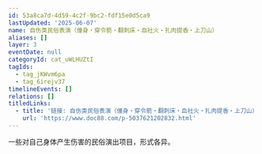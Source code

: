 ```yaml
---
id: 53a8ca7d-4d59-4c2f-9bc2-fdf15e0d5ca9
lastUpdated: '2025-06-07'
name: 自伤类民俗表演（僮身・穿令箭・翻刺床・血社火・扎肉提香・上刀山）
aliases: []
layer: 3
eventDate: null
categoryId: cat_uWLHUZtI
tagIds:
  - tag_jKWvm6pa
  - tag_6irejv37
timelineEvents: []
relations: []
titledLinks:
  - title: '链接: 自伤类民俗表演（僮身・穿令箭・翻刺床・血社火・扎肉提香・上刀山）'
    url: 'https://www.doc88.com/p-5037621202832.html'
---
```

一些对自己身体产生伤害的民俗演出项目，形式各异。
